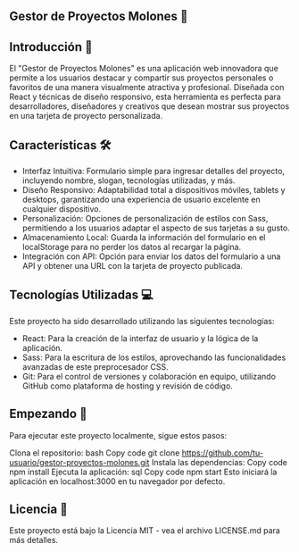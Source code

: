 ## Gestor de Proyectos Molones 🚀

## Introducción 📌
El "Gestor de Proyectos Molones" es una aplicación web innovadora que permite a los usuarios destacar y compartir sus proyectos personales o favoritos de una manera visualmente atractiva y profesional. Diseñada con React y técnicas de diseño responsivo, esta herramienta es perfecta para desarrolladores, diseñadores y creativos que desean mostrar sus proyectos en una tarjeta de proyecto personalizada.

## Características 🛠️
- Interfaz Intuitiva: Formulario simple para ingresar detalles del proyecto, incluyendo nombre, slogan, tecnologías utilizadas, y más.
- Diseño Responsivo: Adaptabilidad total a dispositivos móviles, tablets y desktops, garantizando una experiencia de usuario excelente en cualquier dispositivo.
- Personalización: Opciones de personalización de estilos con Sass, permitiendo a los usuarios adaptar el aspecto de sus tarjetas a su gusto.
- Almacenamiento Local: Guarda la información del formulario en el localStorage para no perder los datos al recargar la página.
- Integración con API: Opción para enviar los datos del formulario a una API y obtener una URL con la tarjeta de proyecto publicada.

## Tecnologías Utilizadas 💻
Este proyecto ha sido desarrollado utilizando las siguientes tecnologías:

- React: Para la creación de la interfaz de usuario y la lógica de la aplicación.
- Sass: Para la escritura de los estilos, aprovechando las funcionalidades avanzadas de este preprocesador CSS.
- Git: Para el control de versiones y colaboración en equipo, utilizando GitHub como plataforma de hosting y revisión de código.

## Empezando 🚀
Para ejecutar este proyecto localmente, sigue estos pasos:

Clona el repositorio:
bash
Copy code
git clone https://github.com/tu-usuario/gestor-proyectos-molones.git
Instala las dependencias:
Copy code
npm install
Ejecuta la aplicación:
sql
Copy code
npm start
Esto iniciará la aplicación en localhost:3000 en tu navegador por defecto.

## Licencia 📄
Este proyecto está bajo la Licencia MIT - vea el archivo LICENSE.md para más detalles.